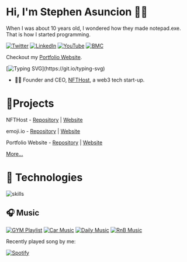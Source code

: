 # Hi, I'm Stephen Asuncion 👋🚀

 When I was about 10 years old, I wondered how they made notepad.exe. That is how I started programming.

[![Twitter](https://img.shields.io/badge/Twitter-%231DA1F2.svg?&style=flat-square&logo=twitter&logoColor=white)](https://twitter.com/Steb_01) [![LinkedIn](https://img.shields.io/badge/LinkedIn-%230077B5.svg?&style=flat-square&logo=linkedin&logoColor=white)](https://www.linkedin.com/in/stephenasuncion/) [![YouTube](https://img.shields.io/badge/YouTube-%23FF0000.svg?&style=flat-square&logo=youtube&logoColor=white)](https://www.youtube.com/c/StephenAsuncion) [![BMC](https://img.shields.io/badge/BuyMeACoffee-%23FFDD00.svg?&style=flat-square&logo=buy-me-a-coffee&logoColor=black)](https://www.buymeacoffee.com/stephenasuncion)

Checkout my [Portfolio Website](https://stephenasuncion.dev).

[![Typing SVG](https://readme-typing-svg.herokuapp.com?font=comfortaa&color=016EEA&size=24&width=500&lines=Software+Engineer;Full+Stack+Web+Developer;Researcher;and+Technopreneur!;Nice+to+meet+you...)](https://git.io/typing-svg)

- 👨‍🔬 Founder and CEO, [NFTHost](https://www.nfthost.app/), a web3 tech start-up.

# 📁Projects

NFTHost - [Repository](https://github.com/stephenasuncionDEV/nfthost) | [Website](https://www.nfthost.app/)

emoji.io - [Repository](https://github.com/stephenasuncionDEV/emoji.io) | [Website](https://emoji-io.netlify.app/)

Portfolio Website - [Repository](https://github.com/stephenasuncionDEV/stephenasuncionDEV.github.io) | [Website](https://stephenasuncion.dev/)

[More...](https://github.com/stephenasuncionDEV?tab=repositories)

# 🔧 Technologies

![skills](https://skillicons.dev/icons?i=html,css,sass,js,ts,py,php,cpp,cs,nodejs,react,next,express,mongodb,mysql,docker,git,figma,bash,jquery,vscode,vercel,heroku,netlify,photoshop,premiere,firebase,rust,graphql&theme=light)

## 🎧 Music

[![GYM Playlist](https://img.shields.io/badge/GYM%20Music-%231DB954.svg?&style=flat-square&logo=spotify&logoColor=white)](https://open.spotify.com/playlist/4iQegBHNn1rdTJiPpMZPJT?si=dfa45a56be284463) [![Car Music](https://img.shields.io/badge/Car%20Music-%231DB954.svg?&style=flat-square&logo=spotify&logoColor=white)](https://open.spotify.com/playlist/6HZB2sZifKxp3c0r1rc29X?si=85ed5ea1ef014314) [![Daily Music](https://img.shields.io/badge/Daily%20Music-%231DB954.svg?&style=flat-square&logo=spotify&logoColor=white)](https://open.spotify.com/playlist/1XYlAgH3xZSQNgUROqqKD4?si=c6b94722086d4b37) [![RnB Music](https://img.shields.io/badge/RnB%20Music-%231DB954.svg?&style=flat-square&logo=spotify&logoColor=white)](https://open.spotify.com/playlist/2H0FjEaHEHxsH9BLD5iw4j?si=7342162e251843a0)

Recently played song by me:

[![Spotify](https://stephenasuncion.dev/api/spotify?bgColor=transparent&borderColor=transparent&barColor=58a6ff&color=58a6ff)](https://open.spotify.com/user/stephenasuncion?si=36f7bfd0e3be483b)
